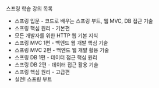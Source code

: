 스프링 학습 강의 목록
  - 스프링 입문 - 코드로 배우는 스프링 부트, 웹 MVC, DB 접근 기술
  - 스프링 핵심 원리 - 기본편
  - 모든 개발자를 위한 HTTP 웹 기본 지식 
  - 스프링 MVC 1편 - 백엔드 웹 개발 핵심 기술
  - 스프링 MVC 2편 - 백엔드 웹 개발 활용 기술
  - 스프링 DB 1편 - 데이터 접근 핵심 원리
  - 스프링 DB 2편 - 데이터 접근 활용 기술
  - 스프링 핵심 원리 - 고급편
  - 실전! 스프링 부트
